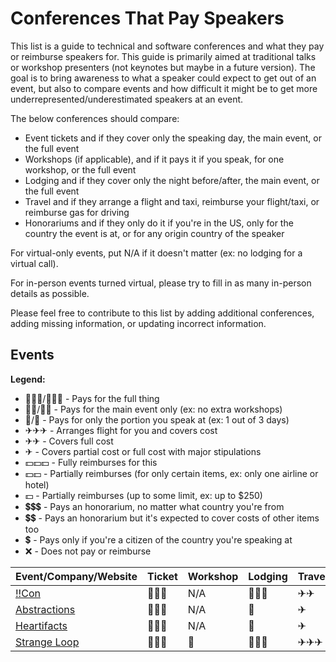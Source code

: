 # Conferences That Pay Speakers

This list is a guide to technical and software conferences and what they pay or reimburse speakers for. This guide is
primarily aimed at traditional talks or workshop presenters (not keynotes but maybe in a future version). The goal is 
to bring awareness to what a speaker could expect to get out of an event, but also to compare events and how difficult 
it might be to get more underrepresented/underestimated speakers at an event.

The below conferences should compare:

* Event tickets and if they cover only the speaking day, the main event, or the full event
* Workshops (if applicable), and if it pays it if you speak, for one workshop, or the full event
* Lodging and if they cover only the night before/after, the main event, or the full event
* Travel and if they arrange a flight and taxi, reimburse your flight/taxi, or reimburse gas for driving
* Honorariums and if they only do it if you're in the US, only for the country the event is at, or for any origin country of the speaker

For virtual-only events, put N/A if it doesn't matter (ex: no lodging for a virtual call).

For in-person events turned virtual, please try to fill in as many in-person details as possible.

Please feel free to contribute to this list by adding additional conferences, adding missing information, or updating incorrect information.

## Events

**Legend:**

* 🎫🎫🎫/🏨🏨🏨 - Pays for the full thing
* 🎫🎫/🏨🏨 - Pays for the main event only (ex: no extra workshops)
* 🎫/🏨 - Pays for only the portion you speak at (ex: 1 out of 3 days)
* ✈✈✈ - Arranges flight for you and covers cost
* ✈✈ - Covers full cost
* ✈ - Covers partial cost or full cost with major stipulations
* 💵💵💵 - Fully reimburses for this
* 💵💵 - Partially reimburses (for only certain items, ex: only one airline or hotel)
* 💵 - Partially reimburses (up to some limit, ex: up to $250)
* 💲💲💲 - Pays an honorarium, no matter what country you're from
* 💲💲 - Pays an honorarium but it's expected to cover costs of other items too
* 💲 - Pays only if you're a citizen of the country you're speaking at
* ❌ - Does not pay or reimburse

Event/Company/Website                                    | Ticket | Workshop | Lodging | Travel | Honorarium | Comments
---------------------------------------------------------|--------|----------|---------|--------|------------|---------
[!!Con](https://bangbangcon.com)                         | 🎫🎫🎫  | N/A      | 🏨🏨🏨   | ✈✈    | 💲💲💲       | USD $256
[Abstractions](https://abstractions.io)                  | 🎫🎫🎫  | N/A      | 🏨      | ✈      | 💲💲        |
[Heartifacts](https://heartifacts.codeandsupply.co/)     | 🎫🎫🎫  | N/A      | 🏨      | ✈      | 💲💲        |
[Strange Loop](https://thestrangeloop.com)               | 🎫🎫🎫  | 🎫       | 🏨🏨🏨   | ✈✈✈   | ❌         |
